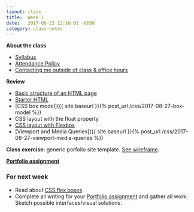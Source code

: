 ```yaml
---
layout: class
title:  Week 1
date:   2017-08-23 12:16:01 -0600
category: class-notes
---
```


**About the class**
- [Syllabus](http://revitalk.com/mmp460/syllabus)
- [Attendance Policy](http://revitalk.com/mmp460/syllabus#college-attendance-policy)
- [Contacting me outside of class & office hours](http://revitalk.com/mmp460/contact)

**Review**
- [Basic structure of an HTML page](https://github.com/revitalk/mmp460/blob/master/html/basicHtmlStructure.html)
- [Starter HTML](https://github.com/revitalk/mmp460/blob/master/html/html-starter.html)
- [CSS box model]({{ site.baseurl }}{% post_url /css/2017-08-27-box-model %})
- CSS layout with the float property
- [CSS layout with Flexbox](https://developer.mozilla.org/en-US/docs/Web/CSS/CSS_Flexible_Box_Layout/Using_CSS_flexible_boxes)
- [Viewport and Media Queries]({{ site.baseurl }}{% post_url /css/2017-08-27-viewport-media-queries %})

**Class exercise:** generic porfolio site template. [See wireframe]({{site.url}}/{{site.baseurl}}/assets/portfolio-wireframe.pdf).

[**Portfolio assignment**]({{site.url}}{{site.baseurl}}/assignments/portfolio)

### For next week ###
- Read about [CSS flex boxes](https://developer.mozilla.org/en-US/docs/Web/CSS/CSS_Flexible_Box_Layout/Using_CSS_flexible_boxes)
- Complete all writing for your [Portfolio assignment]({{site.url}}{{site.baseurl}}/assignments/portfolio) and gather all work. Sketch possible interfaces/visual solutions.




